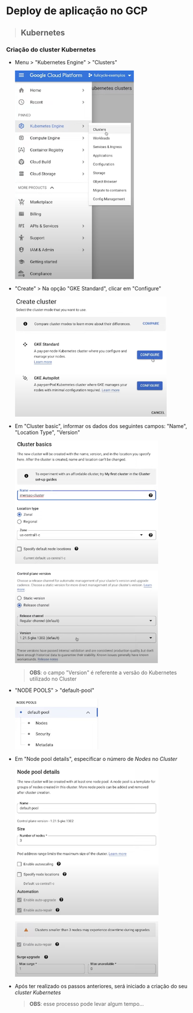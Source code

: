 # Deploy de aplicação no GCP

> ## **Kubernetes**

### **Criação do cluster Kubernetes**

* Menu > "Kubernetes Engine" > "Clusters"
  
  ![](../assets/menu-clusters.png)

* "Create" > Na opção "GKE Standard", clicar em "Configure"

  ![](../assets/menu-create-cluster.png)

* Em "Cluster basic", informar os dados dos seguintes campos: "Name", "Location Type", "Version"

  ![](../assets/menu-cluster-basics-1.png)

  ![](../assets/menu-cluster-basics-2.png)

  > **OBS**: o campo "Version" é referente a versão do Kubernetes utilizado no Cluster

* "NODE POOLS" > "default-pool"

  ![](../assets/menu-default-pools.png)

* Em "Node pool details", especificar o número de *Nodes* no *Cluster*

  ![](../assets/menu-node-pool-details-1.png)

  ![](../assets/menu-node-pool-details-2.png)

* Após ter realizado os passos anteriores, será iniciado a criação do seu *cluster Kubernetes*

  > **OBS**: esse processo pode levar algum tempo...